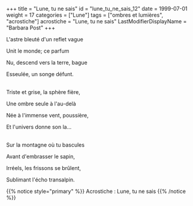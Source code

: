 +++
title = "Lune, tu ne sais"
id = "lune_tu_ne_sais_12"
date = 1999-07-01
weight = 17
categories = ["Lune"]
tags = ["ombres et lumières", "acrostiche"]
acrostiche = "Lune, tu ne sais"
LastModifierDisplayName = "Barbara Post"
+++

L'astre bleuté d'un reflet vague

Unit le monde; ce parfum

Nu, descend vers la terre, bague

Esseulée, un songe défunt.

 \
Triste et grise, la sphère fière,

Une ombre seule à l'au-delà

Née à l'immense vent, poussière,

Et l'univers donne son la...

 \
Sur la montagne où tu bascules

Avant d'embrasser le sapin,

Irréels, les frissons se brûlent,

Sublimant l'écho transalpin.

{{% notice style="primary" %}}
Acrostiche : Lune, tu ne sais
{{% /notice %}}
